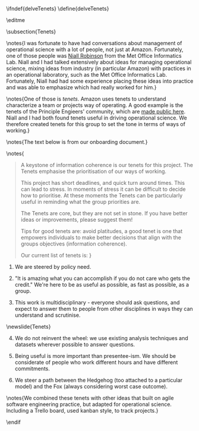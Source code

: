 \ifndef{delveTenets}
\define{delveTenets}

\editme

\subsection{Tenets}

\notes{I was fortunate to have had conversations about management of operational science with a lot of people, not just at Amazon. Fortunately, one of those people was [Niall Robinson](https://www.metoffice.gov.uk/research/people/niall-robinson) from the Met Office Informatics Lab. Niall and I had talked extensively about ideas for managing operational science, mixing ideas from industry (in particular Amazon) with practices in an operational laboratory, such as the Met Office Informatics Lab. Fortunately, Niall had had some experience placing these ideas into practice and was able to emphasize which had really worked for him.}

\notes{One of those is *tenets*. Amazon uses tenets to understand characterize a team or projects way of operating. A good example is the tenets of the Principle Engieers' community, which are [made public here](https://www.amazon.jobs/en-gb/landing_pages/pe-community-tenets). Niall and I had both found tenets useful in driving operational science. We therefore created tenets for this group to set the tone in terms of ways of working.}

\notes{The text below is from our onboarding document.}

\notes{
> A keystone of information coherence is our tenets for this project. The Tenets emphasise the prioritisation of our ways of working.
>
> This project has short deadlines, and quick turn around times. This can lead to stress. In moments of stress it can be difficult to decide how to prioritise. At these moments the Tenets can be particularly useful in reminding what the group priorities are. 
>
> The Tenets are core, but they are not set in stone. If you have better ideas or improvements, please suggest them!
>
> Tips for good tenets are: avoid platitudes, a good tenet is one that empowers individuals to make better decisions that align with the groups objectives (information coherence).
>
> Our current list of tenets is:
}

1.  We are steered by policy need.

2.  "It is amazing what you can accomplish if you do not care who gets
    the credit." We're here to be as useful as possible, as fast as
    possible, as a group.

3.  This work is multidisciplinary - everyone should ask questions, and
    expect to answer them to people from other disciplines in ways
    they can understand and scrutinise.

\newslide{Tenets}

4.  We do not reinvent the wheel: we use existing analysis techniques
    and datasets wherever possible to answer questions.

5.  Being useful is more important than presentee-ism. We should be
    considerate of people who work different hours and have different
    commitments.

6.  We steer a path between the Hedgehog (too attached to a particular
    model) and the Fox (always considering worst case outcome).

\notes{We combined these tenets with other ideas that built on agile software engineering practice, but adapted for operational science. Including a Trello board, used kanban style, to track projects.}

\endif
